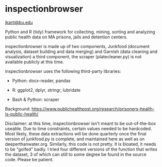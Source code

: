 # inspectionbrowser
jkant@bu.edu
 
Python and R (tidy) framework for collecting, mining, sorting and analyzing 
public health data on MA prisons, jails and detention centers.
 
inspectionbrowser is made up of two components, Junkfood (document analysis, dataset building and data merging) and Garnish (data cleaning and visualization) a third component, the scraper (platecleaner.py) is not available publicly at this time.


 inspectionbrowser uses the following third-party libraries:
 
 * Python: docx-reader, pandas
 
 * R: ggplot2, dplyr, stringr, lubridate
 
 * Bash & Python: scraper
 
Background: https://www.publichealthpost.org/research/prisoners-health-is-public-health/


Disclaimer: at this time, inspectionbrowser isn't meant to be out-of-the-box useable. Due to time constraints, certain values needed to be hardcoded. Most likely, these data extractions will be done quarterly once the final version of junkfood.py is complete, and maintained here as well as on deeperthanwater.org. Similarly, this code is not pretty. It is bloated, it needs to be "golfed" badly. I tried four different versions of the function that writes the dataset, 3 of which can still to some degree be found in the source code. Please be patient. 
